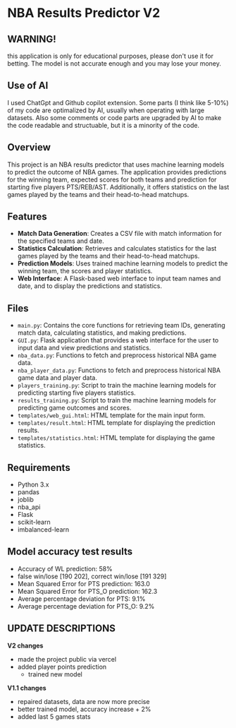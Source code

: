 # NBA Results Predictor V2

## WARNING!

this application is only for educational purposes, please don't use it for betting. The model is not accurate enough and you may lose your money.

## Use of AI

I used ChatGpt and Github copilot extension. Some parts (I think like 5-10%) of my code are optimalized by AI, usually when operating with large datasets. Also some comments or code parts are upgraded by AI to make the code readable and structuable, but it is a minority of the code.

## Overview

This project is an NBA results predictor that uses machine learning models to predict the outcome of NBA games. The application provides predictions for the winning team, expected scores for both teams and prediction for starting five players PTS/REB/AST. Additionally, it offers statistics on the last games played by the teams and their head-to-head matchups.

## Features

- **Match Data Generation**: Creates a CSV file with match information for the specified teams and date.
- **Statistics Calculation**: Retrieves and calculates statistics for the last games played by the teams and their head-to-head matchups.
- **Prediction Models**: Uses trained machine learning models to predict the winning team, the scores and player statistics.
- **Web Interface**: A Flask-based web interface to input team names and date, and to display the predictions and statistics.

## Files

- `main.py`: Contains the core functions for retrieving team IDs, generating match data, calculating statistics, and making predictions.
- `GUI.py`: Flask application that provides a web interface for the user to input data and view predictions and statistics.
- `nba_data.py`: Functions to fetch and preprocess historical NBA game data.
- `nba_player_data.py`: Functions to fetch and preprocess historical NBA game data and player data.
- `players_training.py`: Script to train the machine learning models for predicting starting five players statistics.
- `results_training.py`: Script to train the machine learning models for predicting game outcomes and scores.
- `templates/web_gui.html`: HTML template for the main input form.
- `templates/result.html`: HTML template for displaying the prediction results.
- `templates/statistics.html`: HTML template for displaying the game statistics.

## Requirements

- Python 3.x
- pandas
- joblib
- nba_api
- Flask
- scikit-learn
- imbalanced-learn

## Model accuracy test results

- Accuracy of WL prediction: 58%
- false win/lose [190 202], correct win/lose [191 329]
- Mean Squared Error for PTS prediction: 163.0
- Mean Squared Error for PTS_O prediction: 162.3
- Average percentage deviation for PTS: 9.1%
- Average percentage deviation for PTS_O: 9.2%

## UPDATE DESCRIPTIONS
**V2 changes**
- made the project public via vercel
- added player points prediction
   - trained new model

**V1.1 changes**
- repaired datasets, data are now more precise
- better trained model, accuracy increase + 2%
- added last 5 games stats

